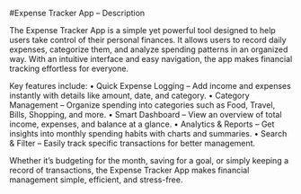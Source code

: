 #Expense Tracker App – Description

The Expense Tracker App is a simple yet powerful tool designed to help users take control of their personal finances. It allows users to record daily expenses, categorize them, and analyze spending patterns in an organized way. With an intuitive interface and easy navigation, the app makes financial tracking effortless for everyone.

Key features include:
	•	Quick Expense Logging – Add income and expenses instantly with details like amount, date, and category.
	•	Category Management – Organize spending into categories such as Food, Travel, Bills, Shopping, and more.
	•	Smart Dashboard – View an overview of total income, expenses, and balance at a glance.
	•	Analytics & Reports – Get insights into monthly spending habits with charts and summaries.
	•	Search & Filter – Easily track specific transactions for better management.

Whether it’s budgeting for the month, saving for a goal, or simply keeping a record of transactions, the Expense Tracker App makes financial management simple, efficient, and stress-free.
